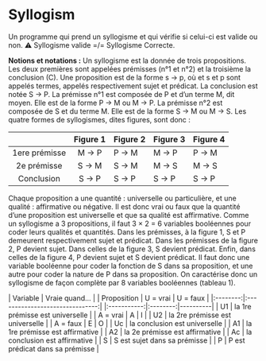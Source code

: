# Syllogism
Un programme qui prend un syllogisme et qui vérifie si celui-ci est valide ou non.
⚠️ Syllogisme valide =/= Syllogisme Correcte.

**Notions et notations :** Un syllogisme est la donnée de trois propositions. Les deux premières sont appelées
prémisses (n°1 et n°2) et la troisième la conclusion (C). Une proposition est de la forme s → p, où et s et p sont appelés
termes, appelés respectivement sujet et prédicat. La conclusion est notée S → P. La prémisse n°1 est composée de P
et d’un terme M, dit moyen. Elle est de la forme P → M ou M → P. La prémisse n°2 est composée de S et du terme M.
Elle est de la forme S → M ou M → S. Les quatre formes de syllogismes, dites figures, sont donc :

|               | Figure 1 | Figure 2 | Figure 3 | Figure 4 |
|:-------------:|:--------:|----------|----------|----------|                       
| 1ere prémisse | M → P    | P → M    | M → P    | P → M    |                       
| 2e prémisse   | S → M    | S → M    | M → S    | M → S    |                       
| Conclusion    | S → P    | S → P    | S → P    | S → P    |

Chaque proposition a une quantité : universelle ou particulière, et une qualité : affirmative ou négative. Il est donc vrai
ou faux que la quantité d’une proposition est universelle et que sa qualité est affirmative. Comme un syllogisme a 3
propositions, il faut 3 × 2 = 6 variables booléennes pour coder leurs qualités et quantités. Dans les prémisses, à la
figure 1, S et P demeurent respectivement sujet et prédicat. Dans les prémisses de la figure 2, P devient sujet. Dans
celles de la figure 3, S devient prédicat. Enfin, dans celles de la figure 4, P devient sujet et S devient prédicat. Il faut
donc une variable booléenne pour coder la fonction de S dans sa proposition, et une autre pour coder la nature de P
dans sa proposition. On caractérise donc un syllogisme de façon complète par 8 variables booléennes (tableau 1).

| Variable |          Vraie quand...         |                       | Proposition | U = vrai | U = faux |
|:--------:|:-------------------------------:|                       |:-----------:|:--------:|----------|
| U1       | la 1re prémisse est universelle |                       | A = vrai    | A        | I        |
| U2       | la 2re prémisse est universelle |                       | A = faux    | E        | O        |
| Uc       | la conclusion est universelle   |
| A1       | la 1re prémisse est affirmative |
| A2       | la 2e prémisse est affirmative  |
| Ac       | la conclusion est affirmative   |
| S        | S est sujet dans sa prémisse    |
| P        | P est prédicat dans sa prémisse |  
